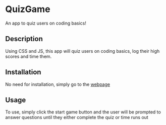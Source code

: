 # QuizGame
An app to quiz users on coding basics!

## Description 
Using CSS and JS, this app will quiz users on coding basics, log their high scores and time them. 

## Installation
No need for installation, simply go to the [webpage](https://pdismore.github.io/QuizGame/)

## Usage
To use, simply click the start game button and the user will be prompted to answer questions until they either complete the quiz or time runs out

